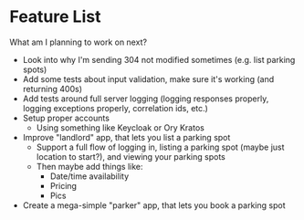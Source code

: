 # Feature List

What am I planning to work on next?

- Look into why I'm sending 304 not modified sometimes (e.g. list parking spots)
- Add some tests about input validation, make sure it's working (and returning 400s)
- Add tests around full server logging (logging responses properly, logging exceptions properly, correlation ids, etc.)
- Setup proper accounts
  - Using something like Keycloak or Ory Kratos
- Improve "landlord" app, that lets you list a parking spot
  - Support a full flow of logging in, listing a parking spot (maybe just location to start?), and viewing your parking spots
  - Then maybe add things like:
    - Date/time availability
    - Pricing
    - Pics
- Create a mega-simple "parker" app, that lets you book a parking spot
